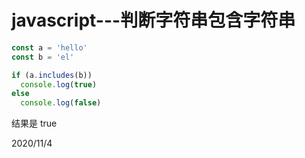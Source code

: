 # javascript---判断字符串包含字符串

```js
const a = 'hello'
const b = 'el'

if (a.includes(b))
  console.log(true)
else
  console.log(false)
```

结果是 true  


2020/11/4  
